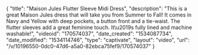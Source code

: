 {
    "title": "Maison Jules Flutter Sleeve Midi Dress",
    "description": "This is a great Maison Jules dress that will take you from Summer to Fall! It comes in Navy and Yellow with deep pockets, a button front and a tie-waist. The flutter sleeves add a great feminine touch. It\u2019s fully lined and machine washable!",
    "videoid": "170574037",
    "date_created": "1534087734",
    "date_modified": "1534114746",
    "type": "captivate",
    "layout": "video",
    "url": "\/v\/10196550-0dc0-47d6-a5a0-82ebca75fef9\/170574037"
}